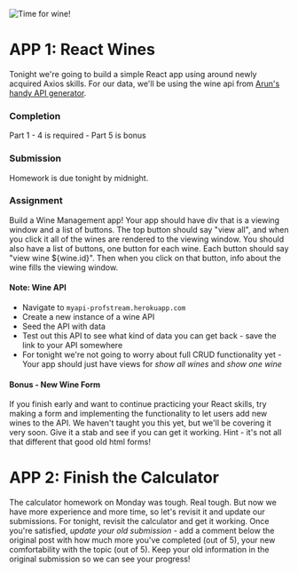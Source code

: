 ![Time for wine!](https://giphy.com/gifs/536KIvytx4AO4)



# APP 1: React Wines
Tonight we're going to build a simple React app using around newly acquired Axios skills. For our data, we'll be using the wine api from [Arun's handy API generator](http://myapi-profstream.herokuapp.com/).

### Completion
Part 1 - 4 is required - Part 5 is bonus

### Submission
Homework is due tonight by midnight.

### Assignment
Build a Wine Management app!  Your app should have div that is a viewing window and a list of buttons.  The top button should say "view all", and when you click it all of the wines are rendered to the viewing window.  You should also have a list of buttons, one button for each wine.  Each button should say "view wine ${wine.id}".  Then when you click on that button, info about the wine fills the viewing window.


#### Note: Wine API
* Navigate to `myapi-profstream.herokuapp.com`
* Create a new instance of a wine API
* Seed the API with data
* Test out this API to see what kind of data you can get back - save the link to your API somewhere
* For tonight we're not going to worry about full CRUD functionality yet - Your app should just have views for *show all wines* and *show one wine*

#### Bonus - New Wine Form
If you finish early and want to continue practicing your React skills, try making a form and implementing the functionality to let users add new wines to the API.  We haven't taught you this yet, but we'll be covering it very soon.  Give it a stab and see if you can get it working.  Hint - it's not all that different that good old html forms!


# APP 2: Finish the Calculator

The calculator homework on Monday was tough.  Real tough.  But now we have more experience and more time, so let's revisit it and update our submissions.  For tonight, revisit the calculator and get it working.  Once you're satisfied, *update your old submission* - add a comment below the original post with how much more you've completed (out of 5), your new comfortability with the topic (out of 5).  Keep your old information in the original submission so we can see your progress!
